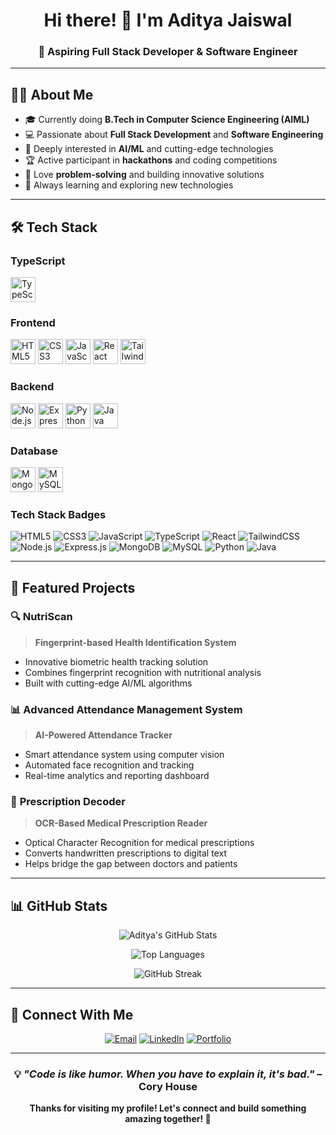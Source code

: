 <div align="center">

# Hi there! 👋 I'm **Aditya Jaiswal**

### 🚀 Aspiring Full Stack Developer & Software Engineer

</div>

---

## 🙋‍♂️ About Me

- 🎓 Currently doing **B.Tech in Computer Science Engineering (AIML)**
- 💻 Passionate about **Full Stack Development** and **Software Engineering**
- 🤖 Deeply interested in **AI/ML** and cutting-edge technologies
- 🏆 Active participant in **hackathons** and coding competitions
- 🧩 Love **problem-solving** and building innovative solutions
- 🌱 Always learning and exploring new technologies

---

## 🛠️ Tech Stack

### TypeScript
<p align="left">
  <img src="https://cdn.jsdelivr.net/gh/devicons/devicon/icons/typescript/typescript-original.svg" alt="TypeScript" width="40" height="40"/>
</p>

### Frontend
<p align="left">
  <img src="https://cdn.jsdelivr.net/gh/devicons/devicon/icons/html5/html5-original.svg" alt="HTML5" width="40" height="40"/>
  <img src="https://cdn.jsdelivr.net/gh/devicons/devicon/icons/css3/css3-original.svg" alt="CSS3" width="40" height="40"/>
  <img src="https://cdn.jsdelivr.net/gh/devicons/devicon/icons/javascript/javascript-original.svg" alt="JavaScript" width="40" height="40"/>
  <img src="https://cdn.jsdelivr.net/gh/devicons/devicon/icons/react/react-original.svg" alt="React" width="40" height="40"/>
  <img src="https://cdn.jsdelivr.net/gh/devicons/devicon/icons/tailwindcss/tailwindcss-plain.svg" alt="TailwindCSS" width="40" height="40"/>
</p>

### Backend
<p align="left">
  <img src="https://cdn.jsdelivr.net/gh/devicons/devicon/icons/nodejs/nodejs-original.svg" alt="Node.js" width="40" height="40"/>
  <img src="https://cdn.jsdelivr.net/gh/devicons/devicon/icons/express/express-original.svg" alt="Express.js" width="40" height="40"/>
  <img src="https://cdn.jsdelivr.net/gh/devicons/devicon/icons/python/python-original.svg" alt="Python" width="40" height="40"/>
  <img src="https://cdn.jsdelivr.net/gh/devicons/devicon/icons/java/java-original.svg" alt="Java" width="40" height="40"/>
</p>

### Database
<p align="left">
  <img src="https://cdn.jsdelivr.net/gh/devicons/devicon/icons/mongodb/mongodb-original.svg" alt="MongoDB" width="40" height="40"/>
  <img src="https://cdn.jsdelivr.net/gh/devicons/devicon/icons/mysql/mysql-original.svg" alt="MySQL" width="40" height="40"/>
</p>

### Tech Stack Badges
![HTML5](https://img.shields.io/badge/HTML5-E34F26?style=for-the-badge&logo=html5&logoColor=white)
![CSS3](https://img.shields.io/badge/CSS3-1572B6?style=for-the-badge&logo=css3&logoColor=white)
![JavaScript](https://img.shields.io/badge/JavaScript-F7DF1E?style=for-the-badge&logo=javascript&logoColor=black)
![TypeScript](https://img.shields.io/badge/TypeScript-007ACC?style=for-the-badge&logo=typescript&logoColor=white)
![React](https://img.shields.io/badge/React-20232A?style=for-the-badge&logo=react&logoColor=61DAFB)
![TailwindCSS](https://img.shields.io/badge/Tailwind_CSS-38B2AC?style=for-the-badge&logo=tailwind-css&logoColor=white)
![Node.js](https://img.shields.io/badge/Node.js-43853D?style=for-the-badge&logo=node.js&logoColor=white)
![Express.js](https://img.shields.io/badge/Express.js-404D59?style=for-the-badge)
![MongoDB](https://img.shields.io/badge/MongoDB-4EA94B?style=for-the-badge&logo=mongodb&logoColor=white)
![MySQL](https://img.shields.io/badge/MySQL-00000F?style=for-the-badge&logo=mysql&logoColor=white)
![Python](https://img.shields.io/badge/Python-3776AB?style=for-the-badge&logo=python&logoColor=white)
![Java](https://img.shields.io/badge/Java-ED8B00?style=for-the-badge&logo=openjdk&logoColor=white)

---

## 🚀 Featured Projects

### 🔍 **NutriScan**
> **Fingerprint-based Health Identification System**
- Innovative biometric health tracking solution
- Combines fingerprint recognition with nutritional analysis
- Built with cutting-edge AI/ML algorithms

### 📊 **Advanced Attendance Management System**
> **AI-Powered Attendance Tracker**
- Smart attendance system using computer vision
- Automated face recognition and tracking
- Real-time analytics and reporting dashboard

### 💊 **Prescription Decoder**
> **OCR-Based Medical Prescription Reader**
- Optical Character Recognition for medical prescriptions
- Converts handwritten prescriptions to digital text
- Helps bridge the gap between doctors and patients

---

## 📊 GitHub Stats

<div align="center">

![Aditya's GitHub Stats](https://github-readme-stats.vercel.app/api?username=yourusername&show_icons=true&theme=tokyonight&hide_border=true&count_private=true)

![Top Languages](https://github-readme-stats.vercel.app/api/top-langs/?username=yourusername&layout=compact&theme=tokyonight&hide_border=true)

![GitHub Streak](https://github-readme-streak-stats.herokuapp.com/?user=yourusername&theme=tokyonight&hide_border=true)

</div>

---

## 🤝 Connect With Me

<div align="center">

[![Email](https://img.shields.io/badge/Email-D14836?style=for-the-badge&logo=gmail&logoColor=white)](mailto:your.email@example.com)
[![LinkedIn](https://img.shields.io/badge/LinkedIn-0077B5?style=for-the-badge&logo=linkedin&logoColor=white)](https://linkedin.com/in/your-linkedin-profile)
[![Portfolio](https://img.shields.io/badge/Portfolio-FF5722?style=for-the-badge&logo=todoist&logoColor=white)](https://your-portfolio-website.com)

</div>

---

<div align="center">

### 💡 *"Code is like humor. When you have to explain it, it's bad."* – Cory House

**Thanks for visiting my profile! Let's connect and build something amazing together! 🚀**

</div>
